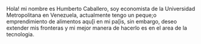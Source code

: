 Hola! mi nombre es Humberto Caballero, soy economista de la Universidad Metropolitana en Venezuela, actualmente tengo un peque;o emprendimiento de alimentos aqu[i en mi pa[is, sin embargo, deseo extender mis fronteras y mi mejor manera de hacerlo es en el area de la tecnologia.
